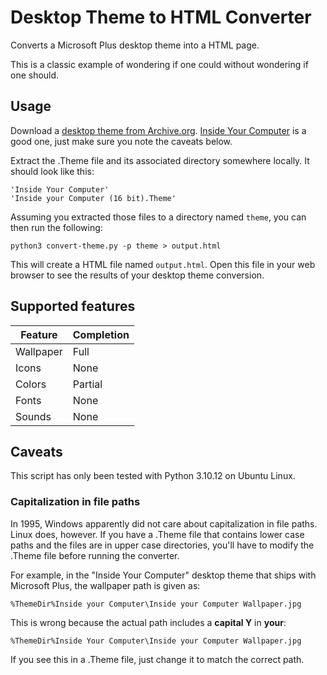 # Desktop Theme to HTML Converter

Converts a Microsoft Plus desktop theme into a HTML page.

This is a classic example of wondering if one could without wondering if
one should.

## Usage

Download a [desktop theme from Archive.org](https://archive.org/details/windowsdesktopthemes). [Inside Your Computer](https://archive.org/details/inside_201808) is a good one, just make sure you note the caveats below.

Extract the .Theme file and its associated directory somewhere locally. It should
look like this:

```
'Inside Your Computer'
'Inside your Computer (16 bit).Theme'
```

Assuming you extracted those files to a directory named `theme`, you can then run
the following:

`python3 convert-theme.py -p theme > output.html`

This will create a HTML file named `output.html`. Open this file in your web browser
to see the results of your desktop theme conversion.

## Supported features

| Feature   | Completion |
|-----------|------------|
| Wallpaper | Full       |
| Icons     | None       |
| Colors    | Partial    |
| Fonts     | None       |
| Sounds    | None       |

## Caveats

This script has only been tested with Python 3.10.12 on Ubuntu Linux.

### Capitalization in file paths

In 1995, Windows apparently did not care about capitalization in file paths.
Linux does, however. If you have a .Theme file that contains lower case paths and
the files are in upper case directories, you'll have to modify the .Theme file
before running the converter.

For example, in the "Inside Your Computer" desktop theme that ships with Microsoft
Plus, the wallpaper path is given as:

`%ThemeDir%Inside your Computer\Inside your Computer Wallpaper.jpg`

This is wrong because the actual path includes a **capital Y** in **your**:

`%ThemeDir%Inside Your Computer\Inside your Computer Wallpaper.jpg`

If you see this in a .Theme file, just change it to match the correct path.
